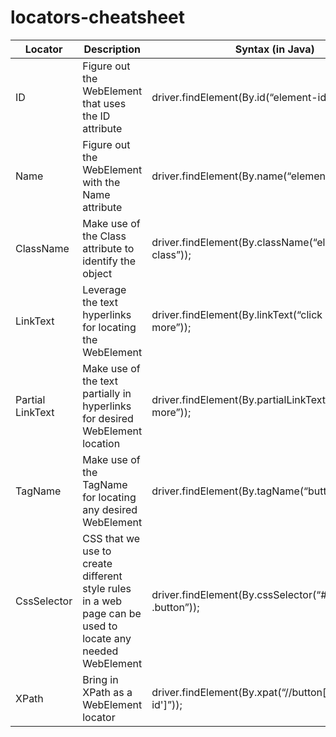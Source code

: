 # locators-cheatsheet

| Locator          | Description | Syntax (in Java) |
|------------------|-------------|------------------|
| ID               | Figure out the WebElement that uses the ID attribute | driver.findElement(By.id(“element-id”)); |
| Name             | Figure out the WebElement with the Name attribute | driver.findElement(By.name(“element-name”)); |
| ClassName        | Make use of the Class attribute to identify the object | driver.findElement(By.className(“element-class”)); |
| LinkText         | Leverage the text hyperlinks for locating the WebElement | driver.findElement(By.linkText(“click here to read more”)); |
| Partial LinkText | Make use of the text partially in hyperlinks for desired WebElement location | driver.findElement(By.partialLinkText(“to read more”)); |
| TagName          | Make use of the TagName for locating any desired WebElement | driver.findElement(By.tagName(“button”)); |
| CssSelector      | CSS that we use to create different style rules in a web page can be used to locate any needed WebElement | driver.findElement(By.cssSelector(“#buttons .button”)); |
| XPath            | Bring in XPath as a WebElement locator | driver.findElement(By.xpat(“//button[@id='element-id']”)); |
